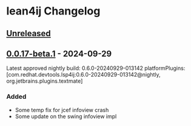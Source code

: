<!-- Keep a Changelog guide -> https://keepachangelog.com -->

# lean4ij Changelog

## [Unreleased]

## [0.0.17-beta.1] - 2024-09-29

Latest approved nightly build: 0.6.0-20240929-013142
platformPlugins: [com.redhat.devtools.lsp4ij:0.6.0-20240929-013142@nightly, org.jetbrains.plugins.textmate]

### Added

- Some temp fix for jcef infoview crash
- Some update on the swing infoview impl

[Unreleased]: https://github.com/onriv/lean4ij/compare/v0.0.17-beta.1...HEAD
[0.0.17-beta.1]: https://github.com/onriv/lean4ij/commits/v0.0.17-beta.1
